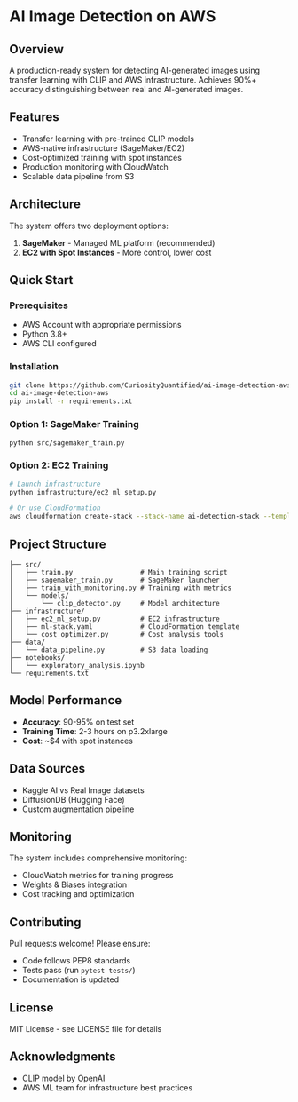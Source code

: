 # AI Image Detection on AWS

## Overview
A production-ready system for detecting AI-generated images using transfer learning with CLIP and AWS infrastructure. Achieves 90%+ accuracy distinguishing between real and AI-generated images.

## Features
- Transfer learning with pre-trained CLIP models
- AWS-native infrastructure (SageMaker/EC2)
- Cost-optimized training with spot instances
- Production monitoring with CloudWatch
- Scalable data pipeline from S3

## Architecture
The system offers two deployment options:
1. **SageMaker** - Managed ML platform (recommended)
2. **EC2 with Spot Instances** - More control, lower cost

## Quick Start

### Prerequisites
- AWS Account with appropriate permissions
- Python 3.8+
- AWS CLI configured

### Installation
```bash
git clone https://github.com/CuriosityQuantified/ai-image-detection-aws.git
cd ai-image-detection-aws
pip install -r requirements.txt
```

### Option 1: SageMaker Training
```bash
python src/sagemaker_train.py
```

### Option 2: EC2 Training
```bash
# Launch infrastructure
python infrastructure/ec2_ml_setup.py

# Or use CloudFormation
aws cloudformation create-stack --stack-name ai-detection-stack --template-body file://infrastructure/ml-stack.yaml
```

## Project Structure
```
├── src/
│   ├── train.py                 # Main training script
│   ├── sagemaker_train.py       # SageMaker launcher
│   ├── train_with_monitoring.py # Training with metrics
│   └── models/
│       └── clip_detector.py     # Model architecture
├── infrastructure/
│   ├── ec2_ml_setup.py          # EC2 infrastructure
│   ├── ml-stack.yaml            # CloudFormation template
│   └── cost_optimizer.py        # Cost analysis tools
├── data/
│   └── data_pipeline.py         # S3 data loading
├── notebooks/
│   └── exploratory_analysis.ipynb
└── requirements.txt
```

## Model Performance
- **Accuracy**: 90-95% on test set
- **Training Time**: 2-3 hours on p3.2xlarge
- **Cost**: ~$4 with spot instances

## Data Sources
- Kaggle AI vs Real Image datasets
- DiffusionDB (Hugging Face)
- Custom augmentation pipeline

## Monitoring
The system includes comprehensive monitoring:
- CloudWatch metrics for training progress
- Weights & Biases integration
- Cost tracking and optimization

## Contributing
Pull requests welcome! Please ensure:
- Code follows PEP8 standards
- Tests pass (run `pytest tests/`)
- Documentation is updated

## License
MIT License - see LICENSE file for details

## Acknowledgments
- CLIP model by OpenAI
- AWS ML team for infrastructure best practices